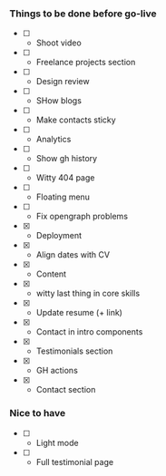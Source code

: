 ### Things to be done before go-live

- [ ] - Shoot video
- [ ] - Freelance projects section
- [ ] - Design review
- [ ] - SHow blogs
- [ ] - Make contacts sticky
- [ ] - Analytics
- [ ] - Show gh history
- [ ] - Witty 404 page
- [ ] - Floating menu
- [ ] - Fix opengraph problems
- [x] - Deployment
- [x] - Align dates with CV
- [x] - Content
- [x] - witty last thing in core skills
- [x] - Update resume (+ link)
- [x] - Contact in intro components
- [x] - Testimonials section
- [x] - GH actions
- [x] - Contact section

### Nice to have

- [ ] - Light mode
- [ ] - Full testimonial page
